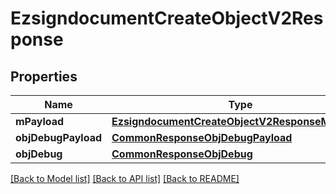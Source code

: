 # EzsigndocumentCreateObjectV2Response

## Properties
Name | Type | Description | Notes
------------ | ------------- | ------------- | -------------
**mPayload** | [**EzsigndocumentCreateObjectV2ResponseMPayload**](EzsigndocumentCreateObjectV2ResponseMPayload.md) |  | 
**objDebugPayload** | [**CommonResponseObjDebugPayload**](CommonResponseObjDebugPayload.md) |  | [optional] 
**objDebug** | [**CommonResponseObjDebug**](CommonResponseObjDebug.md) |  | [optional] 

[[Back to Model list]](../README.md#documentation-for-models) [[Back to API list]](../README.md#documentation-for-api-endpoints) [[Back to README]](../README.md)


